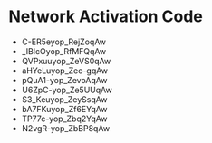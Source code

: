 # Network Activation Code
* C-ER5eyop_RejZoqAw
* _IBIcOyop_RfMFQqAw
* QVPxuuyop_ZeVS0qAw
* aHYeLuyop_Zeo-gqAw
* pQuA1-yop_ZevoAqAw
* U6ZpC-yop_Ze5UUqAw
* S3_Keuyop_ZeySsqAw
* bA7FKuyop_Zf6EYqAw
* TP77c-yop_Zbq2YqAw
* N2vgR-yop_ZbBP8qAw